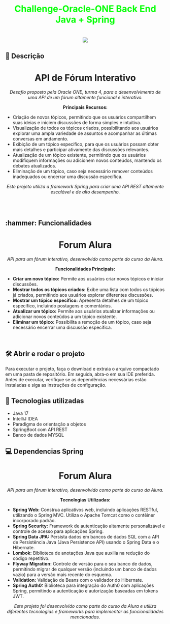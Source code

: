 <h1 align="center" style="color: #00FF00;">Challenge-Oracle-ONE Back End Java + Spring</h1>

<h1 align="center">

</h1>



<p align="center">
<img src="http://img.shields.io/static/v1?label=STATUS&message=%20CONCLUIDO&color=GREEN&style=for-the-badge"/>
</p>
 
<h2 align="left"> 📖 Descrição </h2>




<h1 align="center">API de Fórum Interativo</h1>
<p align="center">
    <em>Desafio proposto pela Oracle ONE, turma 4, para o desenvolvimento de uma API de um fórum altamente funcional e interativo.</em>
</p>
<p align="center">
    <strong>Principais Recursos:</strong>
</p>
<ul>
    <li>Criação de novos tópicos, permitindo que os usuários compartilhem suas ideias e iniciem discussões de forma simples e intuitiva.</li>
    <li>Visualização de todos os tópicos criados, possibilitando aos usuários explorar uma ampla variedade de assuntos e acompanhar as últimas conversas em andamento.</li>
    <li>Exibição de um tópico específico, para que os usuários possam obter mais detalhes e participar ativamente das discussões relevantes.</li>
    <li>Atualização de um tópico existente, permitindo que os usuários modifiquem informações ou adicionem novos conteúdos, mantendo os debates atualizados.</li>
    <li>Eliminação de um tópico, caso seja necessário remover conteúdos inadequados ou encerrar uma discussão específica.</li>
</ul>
<p align="center">
    <em>Este projeto utiliza a framework Spring para criar uma API REST altamente escalável e de alto desempenho.</em>
</p>



<br><br>

<h2 align="left">:hammer: Funcionalidades</h2>

<h1 align="center">Forum Alura</h1>
<p align="center">
    <em>API para um fórum interativo, desenvolvido como parte do curso da Alura.</em>
</p>
<p align="center">
    <strong>Funcionalidades Principais:</strong>
</p>
<ul>
    <li><strong>Criar um novo tópico:</strong> Permite aos usuários criar novos tópicos e iniciar discussões.</li>
    <li><strong>Mostrar todos os tópicos criados:</strong> Exibe uma lista com todos os tópicos já criados, permitindo aos usuários explorar diferentes discussões.</li>
    <li><strong>Mostrar um tópico específico:</strong> Apresenta detalhes de um tópico específico, incluindo postagens e comentários.</li>
    <li><strong>Atualizar um tópico:</strong> Permite aos usuários atualizar informações ou adicionar novos conteúdos a um tópico existente.</li>
    <li><strong>Eliminar um tópico:</strong> Possibilita a remoção de um tópico, caso seja necessário encerrar uma discussão específica.</li>
</ul>


<br>
<h2>🛠️ Abrir e rodar o projeto</h2>

Para executar o projeto, faça o download e extraia o arquivo compactado em uma pasta de repositório. Em seguida, abra-o em sua IDE preferida. Antes de executar, verifique se as dependências necessárias estão instaladas e siga as instruções de configuração.

<h2> 🧑 Tecnologias utilizadas </h2>

- Java 17
- IntelliJ IDEA
- Paradigma de orientação a objetos
- SpringBoot com API REST
- Banco de dados MYSQL

<h2> 💻 Dependencias Spring </h2>
<h1 align="center">Forum Alura</h1>
<p align="center">
    <em>API para um fórum interativo, desenvolvido como parte do curso da Alura.</em>
</p>
<p align="center">
    <strong>Tecnologias Utilizadas:</strong>
</p>
<ul>
    <li>
        <strong>Spring Web:</strong> Construa aplicativos web, incluindo aplicações RESTful, utilizando o Spring MVC. Utiliza o Apache Tomcat como o contêiner incorporado padrão.
    </li>
    <li>
        <strong>Spring Security:</strong> Framework de autenticação altamente personalizável e controle de acesso para aplicações Spring.
    </li>
    <li>
        <strong>Spring Data JPA:</strong> Persista dados em bancos de dados SQL com a API de Persistência Java (Java Persistence API) usando o Spring Data e o Hibernate.
    </li>
    <li>
        <strong>Lombok:</strong> Biblioteca de anotações Java que auxilia na redução do código repetitivo.
    </li>
    <li>
        <strong>Flyway Migration:</strong> Controle de versão para o seu banco de dados, permitindo migrar de qualquer versão (incluindo um banco de dados vazio) para a versão mais recente do esquema.
    </li>
    <li>
        <strong>Validation:</strong> Validação de Beans com o validador do Hibernate.
    </li>
    <li>
        <strong>Spring Auth0:</strong> Biblioteca para integração do Auth0 com aplicações Spring, permitindo a autenticação e autorização baseadas em tokens JWT.
    </li>
</ul>
<p align="center">
    <em>Este projeto foi desenvolvido como parte do curso da Alura e utiliza diferentes tecnologias e frameworks para implementar as funcionalidades mencionadas.</em>
</p>
